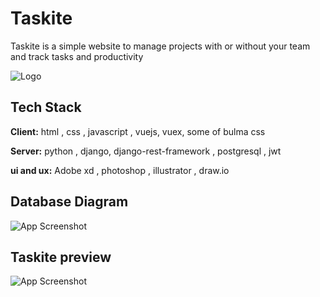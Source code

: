 
# Taskite

Taskite is a simple website to manage projects with or without your team and track tasks and productivity


![Logo](https://mir-s3-cdn-cf.behance.net/project_modules/max_1200/7765a6146927691.62b98cc79abc8.png)


## Tech Stack

**Client:** html , css , javascript , vuejs, vuex, some of bulma css

**Server:** python , django, django-rest-framework , postgresql , jwt

**ui and ux:** Adobe xd , photoshop , illustrator , draw.io 


## Database Diagram

![App Screenshot](https://mir-s3-cdn-cf.behance.net/project_modules/max_1200/40483d146927691.62b991b273257.png)

## Taskite preview

![App Screenshot](https://mir-s3-cdn-cf.behance.net/project_modules/1400_opt_1/e566d5147228661.62be4fb2dc1b8.png)

